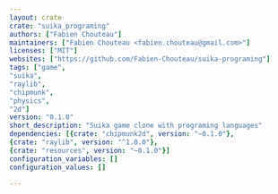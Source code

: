 ```yaml
---
layout: crate
crate: "suika_programing"
authors: ["Fabien Chouteau"]
maintainers: ["Fabien Chouteau <fabien.chouteau@gmail.com>"]
licenses: ["MIT"]
websites: ["https://github.com/Fabien-Chouteau/suika-programing"]
tags: ["game",
"suika",
"raylib",
"chipmunk",
"physics",
"2d"]
version: "0.1.0"
short_description: "Suika game clone with programing languages"
dependencies: [{crate: "chipmunk2d", version: "~0.1.0"},
{crate: "raylib", version: "^1.0.0"},
{crate: "resources", version: "~0.1.0"}]
configuration_variables: []
configuration_values: []

---
```




